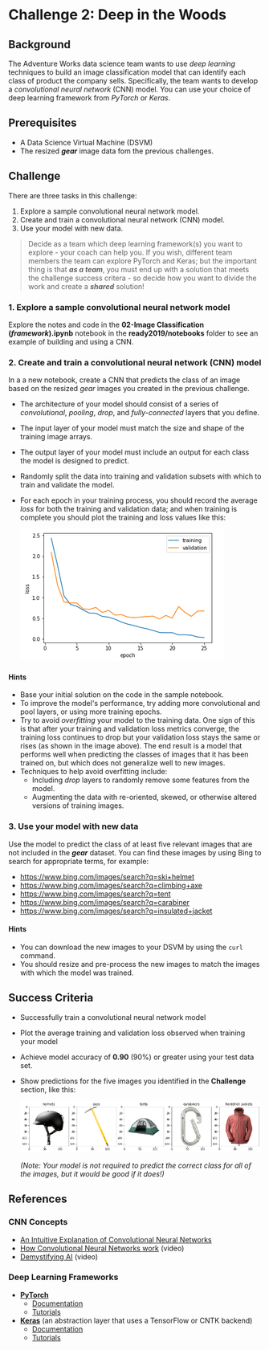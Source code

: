 # Challenge 2:  Deep in the Woods

## Background

The Adventure Works data science team wants to use *deep learning* techniques to build an image classification model that can identify each class of product the company sells. Specifically, the team wants to develop a *convolutional neural network* (CNN) model. You can use your choice of deep learning framework from *PyTorch* or *Keras*.

## Prerequisites

* A Data Science Virtual Machine (DSVM)
* The resized  ***gear*** image data fom the previous challenges.

## Challenge

There are three tasks in this challenge:

1. Explore a sample convolutional neural network model.
2. Create and train a convolutional neural network (CNN) model.
3. Use your model with new data.

> Decide as a team which deep learning framework(s) you want to explore - your coach can help you. If you wish, different team members the team can explore PyTorch and Keras; but the important thing is that ***as a team***, you must end up with a solution that meets the challenge success critera - so decide how you want to divide the work and create a ***shared*** solution!

### 1. Explore a sample convolutional neural network model

Explore the notes and code in the **02-Image Classification (*framework*).ipynb** notebook in the **ready2019/notebooks** folder to see an example of building and using a CNN.

### 2. Create and train a convolutional neural network (CNN) model

In a a new notebook, create a CNN that predicts the class of an image based on the resized *gear* images you created in the previous challenge.

* The architecture of your model should consist of a series of *convolutional*, *pooling*, *drop*, and *fully-connected* layers that you define.
* The input layer of your model must match the size and shape of the training image arrays.
* The output layer of your model must include an output for each class the model is designed to predict.
* Randomly split the data into training and validation subsets with which to train and validate the model.
* For each epoch in your training process, you should record the average *loss* for both the training and validation data; and when training is complete you should plot the training and loss values like this:

    ![Training and Validation Loss](images/loss.png)

#### Hints

* Base your initial solution on the code in the sample notebook.
* To improve the model's performance, try adding more convolutional and pool layers, or using more training epochs.
* Try to avoid *overfitting* your model to the training data. One sign of this is that after your training and validation loss metrics converge, the training loss continues to drop but your validation loss stays the same or rises (as shown in the image above). The end result is a model that performs well when predicting the classes of images that it has been trained on, but which does not generalize well to new images.
* Techniques to help avoid overfitting include:
  * Including *drop* layers to randomly remove some features from the model.
  * Augmenting the data with re-oriented, skewed, or otherwise altered versions of training images.

### 3. Use your model with new data

Use the model to predict the class of at least five relevant images that are not included in the ***gear*** dataset. You can find these images by using Bing to search for appropriate terms, for example:

* <a href="https://www.bing.com/images/search?q=ski+helmet" target="_blank">https://www.bing.com/images/search?q=ski+helmet</a>
* <a href="https://www.bing.com/images/search?q=climbing+axe" target="_blank">https://www.bing.com/images/search?q=climbing+axe</a>
* <a href="https://www.bing.com/images/search?q=tent" target="_blank">https://www.bing.com/images/search?q=tent</a>
* <a href="https://www.bing.com/images/search?q=carabiner" target="_blank">https://www.bing.com/images/search?q=carabiner</a>
* <a href="https://www.bing.com/images/search?q=insulated+jacket" target="_blank">https://www.bing.com/images/search?q=insulated+jacket</a>

#### Hints

* You can download the new images to your DSVM by using the `curl` command.
* You should resize and pre-process the new images to match the images with which the model was trained.

## Success Criteria

* Successfully train a convolutional neural network model
* Plot the average training and validation loss observed when training your model
* Achieve model accuracy of **0.90** (90%) or greater using your test data set.
* Show predictions for the five images you identified in the **Challenge** section, like this:

  ![Gear predictions](images/predicted_images.png)

  *(Note: Your model is not required to predict the correct class for all of the images, but it would be good if it does!)*

## References

### CNN Concepts

* <a href="https://ujjwalkarn.me/2016/08/11/intuitive-explanation-convnets/" target="_blank">An Intuitive Explanation of Convolutional Neural Networks</a>
* <a href="https://www.youtube.com/watch?v=FmpDIaiMIeA" target="_blank">How Convolutional Neural Networks work</a> (video)
* <a href="https://youtu.be/k-K3g4FKS_c" target="_blank">Demystifying AI</a> (video)

### Deep Learning Frameworks

* **<a href="https://pytorch.org/" target="_blank">PyTorch</a>**
  * <a href="https://pytorch.org/docs/stable/index.html" target="_blank">Documentation</a>
  * <a href="https://pytorch.org/tutorials/" target="_blank">Tutorials</a>
* **<a href="https://keras.io/" target="_blank">Keras</a>** (an abstraction layer that uses a TensorFlow or CNTK backend)
  * <a href="https://keras.io/" target="_blank">Documentation</a>
  * <a href="https://github.com/fchollet/keras-resources" target="_blank">Tutorials</a>
